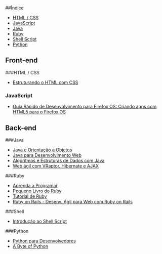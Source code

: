 ##Índice
* [HTML / CSS](#html--css)
* [JavaScript](#javascript)
* [Java](#java)
* [Ruby](#ruby)
* [Shell Script](#shell)
* [Python](#python)


## Front-end
###HTML / CSS

* [Estruturando o HTML com CSS](http://pt-br.learnlayout.com/)

### JavaScript
* [Guia Rápido de Desenvolvimento para Firefox OS: Criando apps com HTML5 para o Firefox OS](https://leanpub.com/guiarapidofirefoxos)

## Back-end
###Java

* [Java e Orientação a Objetos](http://www.caelum.com.br/apostila-java-orientacao-objetos/)
* [Java para Desenvolvimento Web](http://www.caelum.com.br/apostila-java-web/)
* [Algoritmos e Estruturas de Dados com Java](http://www.caelum.com.br/apostila-java-estrutura-dados/)
* [Web ágil com VRaptor, Hibernate e AJAX](http://www.caelum.com.br/apostila-vraptor-hibernate/)


###Ruby

* [Aprenda a Programar](http://aprendaaprogramar.rubyonrails.com.br)
* [Pequeno Livro do Ruby](http://www.sismicro.com.br/ruby/Pequeno-Livro-do-Ruby.php)
* [Tutorial de Ruby](http://dl.dropbox.com/u/1482800/eustaquiorangel.com/tutorialruby.pdf)
* [Ruby on Rails - Desenv. Ágil para Web com Ruby on Rails](http://www.caelum.com.br/apostila-ruby-on-rails/)


###Shell

* [Introdução ao Shell Script](http://aurelio.net/shell/apostila-introducao-shell.pdf)


###Python

* [Python para Desenvolvedores](http://ark4n.files.wordpress.com/2010/01/python_para_desenvolvedores_2ed.pdf)
* [A Byte of Python](http://rodrigoamaral.net/a-byte-of-python/)
